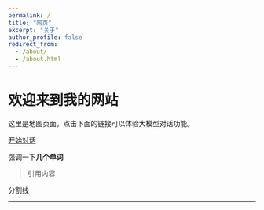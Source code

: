 ```yaml
---
permalink: /
title: "网页"
excerpt: "关于"
author_profile: false
redirect_from: 
  - /about/
  - /about.html
---
```

# 欢迎来到我的网站

这里是地图页面，点击下面的链接可以体验大模型对话功能。

<!-- Jekyll 默认会依据 _pages 目录里的 Markdown 文件生成对应的 HTML 文件，若 chat.md 在 _pages 目录下，通常生成的页面路径是 /chat.html -->

[开始对话](/chat.html)

<!-- # 三维人脸风格化可控编辑 -->

<!-- 这是一张金克斯的风格图像<br>
![00033](/img/00033.jpg){:height="100px" width="100px"}

使用jojoGAN-2d生成许多张不同风格的图像<br>
![00034](/img/00034.jpg){:height="100px" width="100px"}
![00035](/img/00035.jpg){:height="100px" width="100px"}
![10001](/img/10001.jpg){:height="100px" width="100px"}
![10002](/img/10002.jpg){:height="100px" width="100px"}

这是一张迪士尼公主的风格图像<br>
![01000](/img/01000.jpg){:height="100px" width="100px"}

使用jojoGAN-2d生成许多张不同风格的图像<br>
![01001](/img/01001.jpg){:height="100px" width="100px"}
![01002](/img/01002.jpg){:height="100px" width="100px"}
![01003](/img/01003.jpg){:height="100px" width="100px"}
![01004](/img/01004.jpg){:height="100px" width="100px"} -->

强调一下**几个单词**

>引用内容

分割线

***

